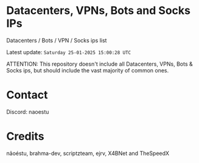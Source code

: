 # Datacenters, VPNs, Bots and Socks IPs
 
Datacenters / Bots / VPN / Socks ips list

Latest update: `Saturday 25-01-2025 15:00:28 UTC` 

ATTENTION: This repository doesn't include all Datacenters, VPNs, Bots & Socks ips, 
but should include the vast majority of common ones.

# Contact
Discord: naoestu

# Credits
nãoéstu, brahma-dev, scriptzteam, ejrv, X4BNet and TheSpeedX

